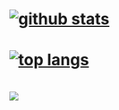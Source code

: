 # [![github stats](https://github-readme-stats.vercel.app/api?username=giftia)](https://github.com/giftia/giftia)
# [![top langs](https://github-readme-stats.vercel.app/api/top-langs/?username=giftia)](https://github.com/giftia/giftia)
# [![](https://img.shields.io/badge/IDE-Visual%20Studio%20Code-blue?style=flat-square&logo=Visual-Studio-Code)](https://code.visualstudio.com/)
